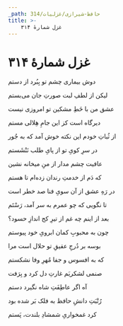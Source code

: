 ```yaml
---
_path: حافظ-شیرازی/غزلیات/314
title: >-
    غزل شمارهٔ ۳۱۴
---
```

# غزل شمارهٔ ۳۱۴

<div class="b" id="bn1"><div class="m1"><p>دوش بیماری چشم تو بِبُرد از دستم</p></div>
<div class="m2"><p>لیکن از لطفِ لبت صورتِ جان می‌بستم</p></div></div>
<div class="b" id="bn2"><div class="m1"><p>عشق من با خَطِ مشکین تو امروزی نیست</p></div>
<div class="m2"><p>دیرگاه است کز این جامِ هِلالی مستم</p></div></div>
<div class="b" id="bn3"><div class="m1"><p>از ثُباتِ خودم این نکته خوش آمد که به جُور</p></div>
<div class="m2"><p>در سرِ کویِ تو از پایِ طلب نَنْشَستم</p></div></div>
<div class="b" id="bn4"><div class="m1"><p>عافیت چشم مدار از منِ میخانه نشین</p></div>
<div class="m2"><p>که دَم از خدمتِ رندان زده‌ام تا هستم</p></div></div>
<div class="b" id="bn5"><div class="m1"><p>در رَهِ عشق از آن سویِ فنا صد خطر است</p></div>
<div class="m2"><p>تا نگویی که چو عمرم به سر آمد، رَسْتَم</p></div></div>
<div class="b" id="bn6"><div class="m1"><p>بعد از اینم چه غم از تیرِ کج اندازِ حسود؟</p></div>
<div class="m2"><p>چون به محبوبِ کمان ابرویِ خود پیوستم</p></div></div>
<div class="b" id="bn7"><div class="m1"><p>بوسه بر دُرجِ عقیقِ تو حلال است مرا</p></div>
<div class="m2"><p>که به افسوس و جفا مُهرِ وفا نشکستم</p></div></div>
<div class="b" id="bn8"><div class="m1"><p>صنمی لشکریَم غارتِ دل کرد و بِرَفت</p></div>
<div class="m2"><p>آه اگر عاطِفَتِ شاه نگیرد دستم</p></div></div>
<div class="b" id="bn9"><div class="m1"><p>رُتْبَتِ دانشِ حافظ به فلک بَر شده بود</p></div>
<div class="m2"><p>کرد غمخواریِ شمشادِ بلندت، پَستم</p></div></div>
